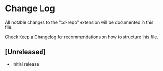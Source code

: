 # Change Log
All notable changes to the "cd-repo" extension will be documented in this file.

Check [Keep a Changelog](http://keepachangelog.com/) for recommendations on how to structure this file.

## [Unreleased]
- Initial release